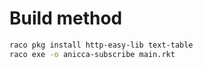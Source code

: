 # Build method

```sh
raco pkg install http-easy-lib text-table
raco exe -o anicca-subscribe main.rkt
```
